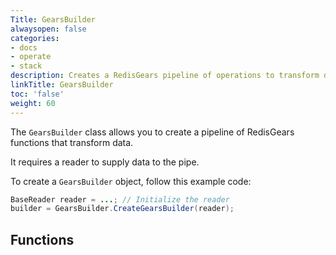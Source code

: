 ```yaml
---
Title: GearsBuilder
alwaysopen: false
categories:
- docs
- operate
- stack
description: Creates a RedisGears pipeline of operations to transform data.
linkTitle: GearsBuilder
toc: 'false'
weight: 60
---
```


The `GearsBuilder` class allows you to create a pipeline of RedisGears functions that transform data.

It requires a reader to supply data to the pipe.

To create a `GearsBuilder` object, follow this example code:

```java
BaseReader reader = ...; // Initialize the reader
builder = GearsBuilder.CreateGearsBuilder(reader);
```

## Functions

